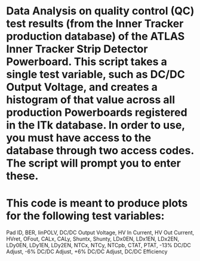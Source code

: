 # Data Analysis on quality control (QC) test results (from the Inner Tracker production database) of the ATLAS Inner Tracker Strip Detector Powerboard. This script takes a single test variable, such as DC/DC Output Voltage, and creates a histogram of that value across all production Powerboards registered in the ITk database. In order to use, you must have access to the database through two access codes. The script will prompt you to enter these.
# This code is meant to produce plots for the following test variables: 
Pad ID, BER, linPOLV, DC/DC Output Voltage, HV In Current, HV Out Current, HVret, OFout, CALx, CALy, Shuntx, Shunty, LDx0EN, LDx1EN, LDx2EN, LDy0EN, LDy1EN, LDy2EN, NTCx, NTCy, NTCpb, CTAT, PTAT, -13% DC/DC Adjust, -6% DC/DC Adjust, +6% DC/DC Adjust, DC/DC Efficiency
